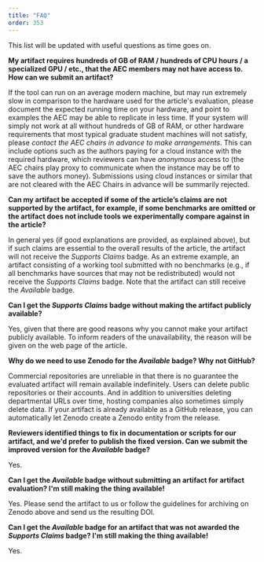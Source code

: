 ```yaml
---
title: "FAQ"
order: 353
---
```


This list will be updated with useful questions as time goes on.

**My artifact requires hundreds of GB of RAM / hundreds of CPU hours / a specialized GPU / etc., that the AEC members may not have access to. How can we submit an artifact?**

If the tool can run on an average modern machine, but may run extremely slow in comparison to the hardware used for the article's evaluation, please document the expected running time on your hardware, and point to examples the AEC may be able to replicate in less time. If your system will simply not work at all without hundreds of GB of RAM, or other hardware requirements that most typical graduate student machines will not satisfy, please _contact the AEC chairs in advance to make arrangements_. This can include options such as the authors paying for a cloud instance with the required hardware, which reviewers can have _anonymous_ access to (the AEC chairs play proxy to communicate when the instance may be off to save the authors money). Submissions using cloud instances or similar that are not cleared with the AEC Chairs in advance will be summarily rejected.

**Can my artifact be accepted if some of the article’s claims are not supported by the artifact, for example, if some benchmarks are omitted or the artifact does not include tools we experimentally compare against in the article?**

In general yes (if good explanations are provided, as explained above), but if such claims are essential to the overall results of the article, the artifact will not receive the _Supports Claims_ badge. As an extreme example, an artifact consisting of a working tool submitted with no benchmarks (e.g., if all benchmarks have sources that may not be redistributed) would not receive the _Supports Claims_ badge. Note that the artifact can still receive the _Available_ badge.

**Can I get the _Supports Claims_ badge without making the artifact publicly available?**

Yes, given that there are good reasons why you cannot make your artifact publicly available. To inform readers of the unavailability, the reason will be given on the web page of the article.

**Why do we need to use Zenodo for the _Available_ badge? Why not GitHub?**

Commercial repositories are unreliable in that there is no guarantee the evaluated artifact will remain available indefinitely. Users can delete public repositories or their accounts. And in addition to universities deleting departmental URLs over time, hosting companies also sometimes simply delete data. If your artifact is already available as a GitHub release, you can automatically let Zenodo create a Zenodo entity from the release.

**Reviewers identified things to fix in documentation or scripts for our artifact, and we'd prefer to publish the fixed version. Can we submit the improved version for the _Available_ badge?**

Yes.

**Can I get the _Available_ badge without submitting an artifact for artifact evaluation? I'm still making the thing available!**

Yes. Please send the artifact to us or follow the guidelines for archiving on Zenodo above and send us the resulting DOI.

**Can I get the _Available_ badge for an artifact that was not awarded the _Supports Claims_ badge? I'm still making the thing available!**

Yes.